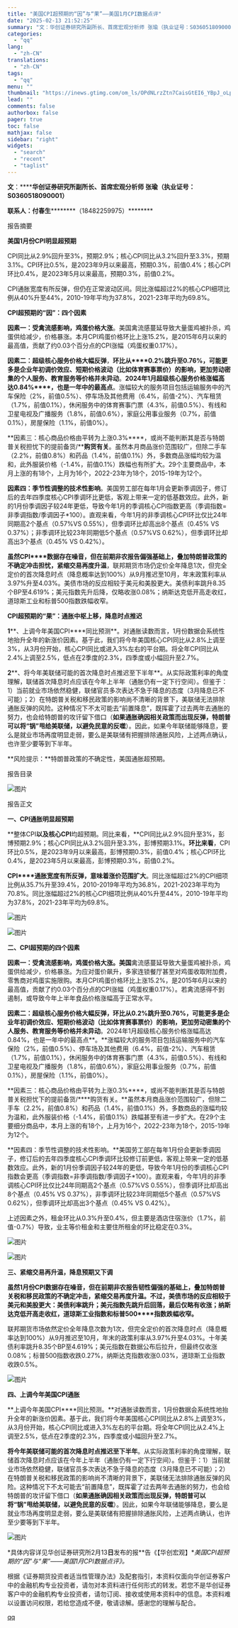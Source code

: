 ```yaml
---
title: "美国CPI超预期的“因”与“果”——美国1月CPI数据点评"
date: "2025-02-13 21:52:25"
summary: "文：华创证券研究所副所长、首席宏观分析师 张瑜（执业证号：S0360518090001）联系人：付春..."
categories:
  - "qq"
lang:
  - "zh-CN"
translations:
  - "zh-CN"
tags:
  - "qq"
menu: ""
thumbnail: "https://inews.gtimg.com/om_ls/OPdNLrzZtn7CaisGtEI6_YBpJ_oLp5WFmFiepSwOlQFxwAA_640360/0"
lead: ""
comments: false
authorbox: false
pager: true
toc: false
mathjax: false
sidebar: "right"
widgets:
  - "search"
  - "recent"
  - "taglist"
---
```


**文**：******华创证券研究所副所长、首席宏观分析师 张瑜（执业证号：S0360518090001）**

**********联系人：付春生******************（18482259975）********

报告摘要  


  
  

**美国1月份CPI明显超预期**

CPI同比从2.9%回升至3%，预期2.9%；核心CPI同比从3.2%回升至3.3%，预期3.1%。CPI环比0.5%，是2023年9月以来最高，预期0.3%，前值0.4%；核心CPI环比0.4%，是2023年5月以来最高，预期0.3%，前值0.2%。

CPI通胀宽度有所反弹，但仍在正常波动区间。同比涨幅超过2%的核心CPI细项比例从40%升至44%，2010-19年平均为37.8%，2021-23年平均为69.8%。

**CPI超预期的“因”：四个因素**

**因素一：受禽流感影响，鸡蛋价格大涨**。美国禽流感蔓延导致大量蛋鸡被扑杀，鸡蛋供给减少，价格暴涨。本月CPI鸡蛋价格环比上涨15.2%，是2015年6月以来的最高值，贡献了约0.03个百分点的CPI涨幅（鸡蛋权重0.17%）。

**因素二：超级核心服务价格大幅反弹**，**环比从****0.2%****跳升至0.76%****，可能更多是企业年初调价效应、短期价格波动（比如体育赛事票价）的影响，更加劳动密集的个人服务、教育服务等价格并未异动**。**2024****年1****月超级核心服务价格涨幅高达0.84%****，也是一年中的最高点**。涨幅较大的服务项目包括运输服务中的汽车保险（2%，前值0.5%）、停车场及其他费用（6.4%，前值-2%）、汽车租赁（1.7%，前值0.1%），休闲服务中的体育赛事门票（4.3%，前值0.5%）、有线和卫星电视及广播服务（1.8%，前值0.6%），家庭公用事业服务（0.7%，前值0.1%），房屋保险（1.1%，前值0%）。

**因素三：核心商品价格由平转为上涨0.3%****，或尚不能判断其是否与特朗普关税担忧下的提前备货/****购货有关**。虽然本月商品涨价范围较广，但除二手车（2.2%，前值0.8%）和药品（1.4%，前值0.1%）外，多数商品涨幅均较为温和，此外服装价格（-1.4%，前值0.1%）跌幅也有所扩大。29个主要商品中，本月上涨的有18个，上月为16个，2022-23年为18个，2015-19年为12个。

**因素四：季节性调整的技术性影响**。美国劳工部在每年1月会更新季调因子，修订后的去年四季度核心CPI季调环比更低，客观上带来一定的低基数效应。此外，新的1月份季调因子较24年更低，导致今年1月的季调核心CPI指数更高（季调指数=非季调指数/季调因子\*100）。直观来看，今年1月的非季调核心CPI环比仅比24年同期高2个基点（0.57%VS 0.55%），但季调环比却高出8个基点（0.45% VS 0.37%）；非季调环比较23年同期低5个基点（0.57%VS 0.62%），但季调环比却高出3个基点（0.45% VS 0.42%）。

**虽然CPI****数据存在噪音，但在前期非农报告偏强基础上，叠加特朗普政策的不确定冲击担忧，紧缩交易再度升温**，联邦期货市场仍定价全年降息1次，但完全定价的首次降息时点（降息概率达到100%）从9月推迟至10月，年末政策利率从3.97%升至4.03%。美债市场的反应相较于美元和美股更大。美债利率跳升8.35个BP至4.619%；美元指数先升后降，仅略收涨0.08%；纳斯达克低开高走收红，道琼斯工业和标普500指数跌幅收窄。

**CPI超预期的“果”：通胀中枢上移，降息时点推迟**

**1****、上调今年美国CPI****同比预测**。对通胀读数而言，1月份数据会系统性地抬升全年的新涨价因素。基于此，我们将今年美国核心CPI同比从2.8%上调至3%，从3月份开始，核心CPI同比或进入3%左右的平台期。将全年CPI同比从2.4%上调至2.5%，低点在2季度的2.3%，四季度或小幅回升至2.7%。

**2****、将今年美联储可能的首次降息时点推迟至下半年**。从实际政策利率的角度理解，联储首次降息时点应该在今年上半年（通胀仍有一定下行空间）。但鉴于：1）当前就业市场依然稳健，联储官员多次表达不急于降息的态度（3月降息已不可能）；2）在特朗普关税和移民政策的影响尚不清晰的背景下，美联储无法排除通胀反弹的风险。这种情况下不太可能去“前置降息”，既挥霍了过去两年去通胀的努力，也会给特朗普的攻讦留下借口（**如果通胀确因相关政策而出现反弹，特朗普可以将“锅”甩给美联储，以避免民意的反噬**）。因此，如果今年联储能够降息，要么是就业市场再度明显走弱，要么是美联储有把握排除通胀风险，上述两点确认，也许至少要等到下半年。

**风险提示：**特朗普政策的不确定性，美国通胀超预期。

报告目录  


  
  

![图片](https://inews.gtimg.com/om_bt/OL4Byz_H1r4OlPiFiKkF5UMO9MRhXb3kTmfQhOcm2ueZwAA/641)

  


报告正文

  
  

****一、CPI通胀明显超预期****

**整体CPI****以及核心CPI****均超预期。同比来看，**CPI同比从2.9%回升至3%，彭博预期2.9%；核心CPI同比从3.2%回升至3.3%，彭博预期3.1%。**环比来看**，CPI环比0.5%，是2023年9月以来最高，彭博预期0.3%，前值0.4%；核心CPI环比0.4%，是2023年5月以来最高，彭博预期0.3%，前值0.2%。

**CPI****通胀宽度有所反弹，意味着涨价范围扩大**。同比涨幅超过2%的CPI细项比例从35.7%升至39.4%，2010-2019年平均为36.8%，2021-2023年平均为70.8%。同比涨幅超过2%的核心CPI细项比例从40%升至44%，2010-19年平均为37.8%，2021-23年平均为69.8%。

![图片](https://inews.gtimg.com/om_bt/Onr3OeRO6PUb8Xdy-wirxpti6HHNVYEOQnN9iR6lZrMGsAA/641)

![图片](https://inews.gtimg.com/om_bt/OzMwY-1f4QdW69q3_VBWyjxOOasuKOmsodxb62qV6z_KMAA/641)

****二、CPI超预期的四个因素****

**因素一：受禽流感影响，鸡蛋价格大涨。美国**禽流感蔓延导致大量蛋鸡被扑杀，鸡蛋供给减少，价格暴涨。为应对蛋价飙升，多家连锁餐厅甚至对鸡蛋收取附加费，零售商对鸡蛋实施限购‌。本月CPI鸡蛋价格环比上涨15.2%，是2015年6月以来的最高值，贡献了约0.03个百分点的CPI涨幅（鸡蛋权重0.17%）。若禽流感得不到遏制，或导致今年上半年食品价格涨幅高于正常水平。  


**因素二：超级核心服务价格大幅反弹，环比从0.2%****跳升至0.76%****，可能更多是企业年初调价效应、短期价格波动（比如体育赛事票价）的影响，更加劳动密集的个人服务、教育服务等价格并未异动**。2024年1月超级核心服务价格涨幅高达0.84%，也是一年中的最高点**。**涨幅较大的服务项目包括运输服务中的汽车保险（2%，前值0.5%）、停车场及其他费用（6.4%，前值-2%）、汽车租赁（1.7%，前值0.1%），休闲服务中的体育赛事门票（4.3%，前值0.5%）、有线和卫星电视及广播服务（1.8%，前值0.6%），家庭公用事业服务（0.7%，前值0.1%），房屋保险（1.1%，前值0%）。

**因素三：核心商品价格由平转为上涨0.3%****，或尚不能判断其是否与特朗普关税担忧下的提前备货/****购货有关。**虽然本月商品涨价范围较广，但除二手车（2.2%，前值0.8%）和药品（1.4%，前值0.1%）外，多数商品的涨幅均较为温和，此外服装价格（-1.4%，前值0.1%）跌幅甚至有进一步扩大。在29个主要细分商品中，本月上涨的有18个，上月为16个，2022-23年为18个，2015-19年为12个。

**因素四：季节性调整的技术性影响。**美国劳工部在每年1月份会更新季调因子，修订后的去年四季度核心CPI季调环比较修订前更低，客观上带来一定的低基数效应。此外，新的1月份季调因子较24年的更低，导致今年1月份的季调核心CPI指数会更高（季调指数=非季调指数/季调因子\*100）。直观来看，今年1月的非季调核心CPI环比仅比24年同期高2个基点（0.57%VS 0.55%），但季调环比却高出8个基点（0.45% VS 0.37%），非季调环比较23年同期低5个基点（0.57%VS 0.62%），但季调环比却高出3个基点（0.45% VS 0.42%）。

上述因素之外，租金环比从0.3%升至0.4%，但主要是酒店住宿涨价（1.7%，前值-0.7%）导致，业主等价租金和主要住所租金的环比稳定在0.3%。

![图片](https://inews.gtimg.com/om_bt/OthwNgm5D7-sPmcNmIzle7MD7s2aUdFAiBdwZgA7aQXfYAA/641)

![图片](https://inews.gtimg.com/om_bt/O4W_RJAxySM0Tne0RRhRQeQQBs848dWZdE8_WC309U9VkAA/641)

  


****三、紧缩交易再升温，降息预期又下调****

**虽然1****月份CPI****数据存在噪音，但在前期非农报告韧性偏强的基础上，叠加特朗普关税和移民政策的不确定冲击，紧缩交易再度升温。不过，美债市场的反应相较于美元和美股更大：美债利率跳升；美元指数先跳升后回落，最后仅略有收涨；纳斯达克低开高走收红，道琼斯工业指数和标普500****指数跌幅收窄。**  

联邦期货市场依然定价全年降息次数为1次，但完全定价的首次降息时点（降息概率达到100%）从9月推迟至10月，年末的政策利率从3.97%升至4.03%。十年美债利率跳升8.35个BP至4.619%；美元指数在数据公布后拉升，但最终仅收涨0.08%；标普500指数收跌0.27%，纳斯达克指数收涨0.03%，道琼斯工业指数收跌0.5%。

![图片](https://inews.gtimg.com/om_bt/Ot0km3zy-py_zR15avKBWVSAcQdkSNICRSRTX8pIwQT8YAA/641)

  


****四、上调今年美国CPI通胀****

**上调今年美国CPI****同比预测。**对通胀读数而言，1月份数据会系统性地抬升全年的新涨价因素。基于此，我们将今年美国核心CPI同比从2.8%上调至3%，从3月份开始，核心CPI同比或进入3%左右的平台期。将全年CPI同比从2.4%上调至2.5%，低点在2季度的2.3%，四季度或小幅回升至2.7%。  

**将今年美联储可能的首次降息时点推迟至下半年**。从实际政策利率的角度理解，联储首次降息时点应该在今年上半年（通胀仍有一定下行空间）。但鉴于：1）当前就业市场依然稳健，联储官员多次表达不急于降息的态度（3月降息已不可能）；2）在特朗普关税和移民政策的影响尚不清晰的背景下，美联储无法排除通胀反弹的风险。这种情况下不太可能去“前置降息”，既挥霍了过去两年去通胀的努力，也会给特朗普的攻讦留下借口（**如果通胀确因相关政策而出现反弹，特朗普可以将“锅”甩给美联储，以避免民意的反噬**）。因此，如果今年联储能够降息，要么是就业市场再度明显走弱，要么是美联储有把握排除通胀风险，上述两点确认，也许至少要等到下半年。

![图片](https://inews.gtimg.com/om_bt/O4OpRy2T6mfFXK73qjSFSLIPIR6zlq1MtVqRuNj0jx9VoAA/641)

  


*具体内容详见华创证券研究所2月13**日**发布的报**告《【华创宏观】***美国CPI超预期的“因”与“果”——美国1月CPI数据点评*》。*

  


根据《证券期货投资者适当性管理办法》及配套指引，本资料仅面向华创证券客户中的金融机构专业投资者，请勿对本资料进行任何形式的转发。若您不是华创证券客户中的金融机构专业投资者，请勿订阅、接收或使用本资料中的信息。本资料难以设置访问权限，若给您造成不便，敬请谅解。感谢您的理解与配合。

[qq](https://new.qq.com/rain/a/20250213A08VN700)
